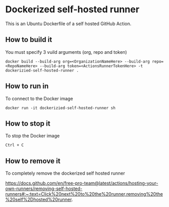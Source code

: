 # Dockerized self-hosted runner
This is an Ubuntu Dockerfile of a self hosted GitHub Action.

## How to build it
You must specify 3 vuild arguments (org, repo and token)

`docker build --build-arg org=<OrganizationNameHere> --build-arg repo=<RepoNameHere> --build-arg token=<ActionsRunnerTokenHere> -t dockerizied-self-hosted-runner .`


## How to run in
To connect to the Docker image

`docker run -it dockerizied-self-hosted-runner sh`

## How to stop it
To stop the Docker image

`Ctrl + C`

## How to remove it
To completely remove the dockerized self hosted runner

https://docs.github.com/en/free-pro-team@latest/actions/hosting-your-own-runners/removing-self-hosted-runners#:~:text=Click%20next%20to%20the%20runner,removing%20the%20self%2Dhosted%20runner.
